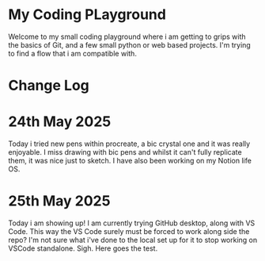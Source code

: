 # My Coding PLayground
Welcome to my small coding playground where i am getting to grips with the basics of Git, and a few small python or web based projects. I'm trying to find a flow that i am compatible with.

# **Change Log**

# 24th May 2025
Today i tried new pens within procreate, a bic crystal one and it was really enjoyable. I miss drawing with bic pens and whilst it can't fully replicate them, it was nice just to sketch. I have also been working on my Notion life OS. 

# 25th May 2025
Today i am showing up! I am currently trying GitHub desktop, along with VS Code. This way the VS Code surely must be forced to work along side the repo? I'm not sure what i've done to the local set up for it to stop working on VSCode standalone. Sigh. Here goes the test.
